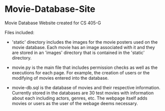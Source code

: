 # Movie-Database-Site
Movie Database Website created for CS 405-G

Files included:

  - 'static' directory includes the images for the movie posters used on the movie database. Each movie has an image associated with it and they are stored in an 'images' directory that is contained in the 'static' directory.
  
  - movie.py is the main file that includes permission checks as well as the executions for each page. For example, the creation of users or the modifying of movies entered into the database.
  
  - movie-db.sql is the database of movies and their respective information. Currently stored in the databases are 30 test movies with information about each including actors, genres, etc. The webpage itself adds movies or users as the user of the webage deems necessary.
